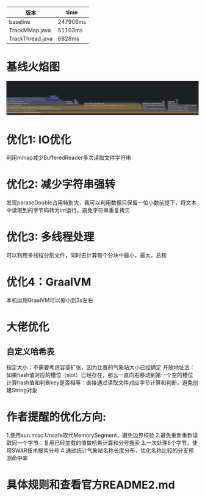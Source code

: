
版本 | time
---- | ---
baseline | 247906ms
TrackMMap.java | 51103ms
TrackThread.java | 6828ms

# 基线火焰图
![avatar](./flamegraph.png)

# 优化1: IO优化
利用mmap减少BufferedReader多次读取文件字符串

# 优化2: 减少字符串强转
发现paraseDouble占用特别大，我可以利用数据只保留一位小数前提下，将文本中读取到的字节码转为int运行，避免字符串重复拷贝

# 优化3: 多线程处理
可以利用多线程分割文件，同时去计算每个分块中最小，最大，总和

# 优化4：GraalVM
本机运用GraalVM可以缩小到3s左右

# 大佬优化
## 自定义哈希表
指定大小：不需要考虑容量扩张，因为比赛的气象站大小已经确定
开放地址法：如果hash值对应的槽位（slot）已经存在，那么一直向右移动到第一个空的槽位
计算hash值和判断key是否相等：直接通过读取文件对应字节计算和判断，避免创建String对象

# 作者提醒的优化方向:
1.使用sun.misc.Unsafe取代MemorySegment，避免边界校验
2.避免重新重新读取同一个字节：复用已经加载的值做哈希计算和分号搜索
3.一次处理8个字节，使用SWAR技术搜索分号
4.通过统计气象站名称长度分布，优化名称比较的分支预测命中率


# 具体规则和查看官方README2.md